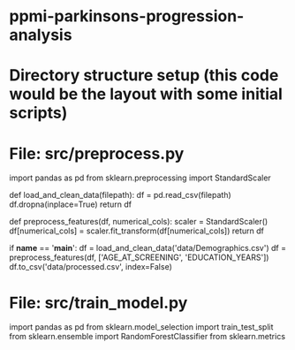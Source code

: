 # ppmi-parkinsons-progression-analysis
# Directory structure setup (this code would be the layout with some initial scripts)

# File: src/preprocess.py
import pandas as pd
from sklearn.preprocessing import StandardScaler

def load_and_clean_data(filepath):
    df = pd.read_csv(filepath)
    df.dropna(inplace=True)
    return df

def preprocess_features(df, numerical_cols):
    scaler = StandardScaler()
    df[numerical_cols] = scaler.fit_transform(df[numerical_cols])
    return df

if __name__ == '__main__':
    df = load_and_clean_data('data/Demographics.csv')
    df = preprocess_features(df, ['AGE_AT_SCREENING', 'EDUCATION_YEARS'])
    df.to_csv('data/processed.csv', index=False)


# File: src/train_model.py
import pandas as pd
from sklearn.model_selection import train_test_split
from sklearn.ensemble import RandomForestClassifier
from sklearn.metrics
